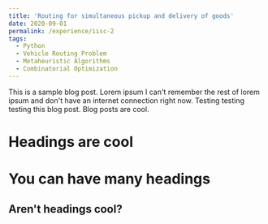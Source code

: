 ```yaml
---
title: 'Routing for simultaneous pickup and delivery of goods'
date: 2020-09-01
permalink: /experience/iisc-2
tags:
  - Python
  - Vehicle Routing Problem
  - Metaheuristic Algorithms
  - Combinatorial Optimization
---
```


This is a sample blog post. Lorem ipsum I can't remember the rest of lorem ipsum and don't have an internet connection right now. Testing testing testing this blog post. Blog posts are cool. 

Headings are cool
======

You can have many headings
======

Aren't headings cool?
------